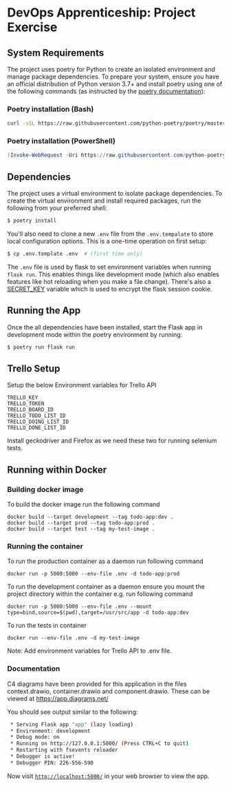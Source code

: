 # DevOps Apprenticeship: Project Exercise

## System Requirements

The project uses poetry for Python to create an isolated environment and manage package dependencies. To prepare your system, ensure you have an official distribution of Python version 3.7+ and install poetry using one of the following commands (as instructed by the [poetry documentation](https://python-poetry.org/docs/#system-requirements)):

### Poetry installation (Bash)

```bash
curl -sSL https://raw.githubusercontent.com/python-poetry/poetry/master/get-poetry.py | python
```

### Poetry installation (PowerShell)

```powershell
(Invoke-WebRequest -Uri https://raw.githubusercontent.com/python-poetry/poetry/master/get-poetry.py -UseBasicParsing).Content | python
```

## Dependencies

The project uses a virtual environment to isolate package dependencies. To create the virtual environment and install required packages, run the following from your preferred shell:

```bash
$ poetry install
```

You'll also need to clone a new `.env` file from the `.env.tempalate` to store local configuration options. This is a one-time operation on first setup:

```bash
$ cp .env.template .env  # (first time only)
```

The `.env` file is used by flask to set environment variables when running `flask run`. This enables things like development mode (which also enables features like hot reloading when you make a file change). There's also a [SECRET_KEY](https://flask.palletsprojects.com/en/1.1.x/config/#SECRET_KEY) variable which is used to encrypt the flask session cookie.

## Running the App

Once the all dependencies have been installed, start the Flask app in development mode within the poetry environment by running:
```bash
$ poetry run flask run
```

## Trello Setup
Setup the below Environment variables for Trello API
```
TRELLO_KEY
TRELLO_TOKEN
TRELLO_BOARD_ID
TRELLO_TODO_LIST_ID
TRELLO_DOING_LIST_ID
TRELLO_DONE_LIST_ID
```

Install geckodriver and Firefox as we need these two for running selenium tests.


## Running within Docker

### Building docker image
To build the docker image run the following command

```
docker build --target development --tag todo-app:dev .
docker build --target prod --tag todo-app:prod .
docker build --target test --tag my-test-image .
```

### Running the container

To run the production container as a daemon run following command
```
docker run -p 5000:5000 --env-file .env -d todo-app:prod
```

To run the development container as a daemon ensure you mount the project directory within the container e.g. run following command
```
docker run -p 5000:5000 --env-file .env --mount type=bind,source=$(pwd),target=/usr/src/app -d todo-app:dev
```

To run the tests in container
```
docker run --env-file .env -d my-test-image
```

Note: Add environment variables for Trello API to .env file.

### Documentation

C4 diagrams have been provided for this application in the files context.drawio, container.drawio and component.drawio.
These can be viewed at https://app.diagrams.net/


You should see output similar to the following:
```bash
 * Serving Flask app "app" (lazy loading)
 * Environment: development
 * Debug mode: on
 * Running on http://127.0.0.1:5000/ (Press CTRL+C to quit)
 * Restarting with fsevents reloader
 * Debugger is active!
 * Debugger PIN: 226-556-590
```
Now visit [`http://localhost:5000/`](http://localhost:5000/) in your web browser to view the app.
